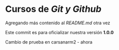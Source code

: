 # Cursos de _Git y Github_

Agregando más contenido al _README.md_ otra vez

Este commit es para oficializar nuestra versión **1.0.0**

Cambio de prueba en carsanarm2 - ahora
